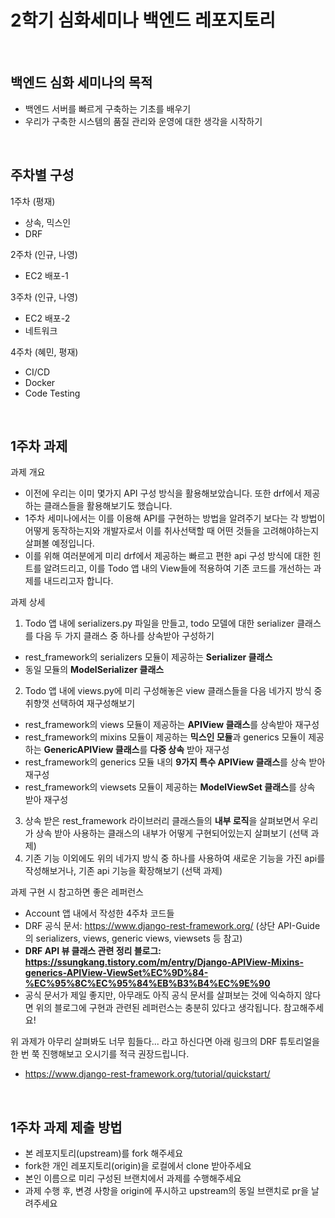 # 2학기 심화세미나 백엔드 레포지토리  
<br/>

## 백엔드 심화 세미나의 목적
- 백엔드 서버를 빠르게 구축하는 기초를 배우기
- 우리가 구축한 시스템의 품질 관리와 운영에 대한 생각을 시작하기
<br/>  

## 주차별 구성
1주차 (평재)
- 상속, 믹스인
- DRF

2주차 (인규, 나영)
- EC2 배포-1

3주차 (인규, 나영)
- EC2 배포-2
- 네트워크

4주차 (혜민, 평재)
- CI/CD
- Docker
- Code Testing 
<br/>

## 1주차 과제
과제 개요
- 이전에 우리는 이미 몇가지 API 구성 방식을 활용해보았습니다. 또한 drf에서 제공하는 클래스들을 활용해보기도 했습니다. 
- 1주차 세미나에서는 이를 이용해 API를 구현하는 방법을 알려주기 보다는 각 방법이 어떻게 동작하는지와 개발자로서 이를 취사선택할 때 어떤 것들을 고려해야하는지 살펴볼 예정입니다. 
- 이를 위해 여러분에게 미리 drf에서 제공하는 빠르고 편한 api 구성 방식에 대한 힌트를 알려드리고, 이를 Todo 앱 내의 View들에 적용하여 기존 코드를 개선하는 과제를 내드리고자 합니다. 

과제 상세
1. Todo 앱 내에 serializers.py 파일을 만들고, todo 모델에 대한 serializer 클래스를 다음 두 가지 클래스 중 하나를 상속받아 구성하기
  - rest_framework의 serializers 모듈이 제공하는 **Serializer 클래스**
  - 동일 모듈의 **ModelSerializer 클래스**
2. Todo 앱 내에 views.py에 미리 구성해놓은 view 클래스들을 다음 네가지 방식 중 취향껏 선택하여 재구성해보기
  - rest_framework의 views 모듈이 제공하는 **APIView 클래스**를 상속받아 재구성
  - rest_framework의 mixins 모듈이 제공하는 **믹스인 모듈**과 generics 모듈이 제공하는 **GenericAPIView 클래스**를 **다중 상속** 받아 재구성
  - rest_framework의 generics 모듈 내의 **9가지 특수 APIView 클래스**를 상속 받아 재구성
  - rest_framework의 viewsets 모듈이 제공하는 **ModelViewSet 클래스**를 상속 받아 재구성
3. 상속 받은 rest_framework 라이브러리 클래스들의 **내부 로직**을 살펴보면서 우리가 상속 받아 사용하는 클래스의 내부가 어떻게 구현되어있는지 살펴보기 (선택 과제)
4. 기존 기능 이외에도 위의 네가지 방식 중 하나를 사용하여 새로운 기능을 가진 api를 작성해보거나, 기존 api 기능을 확장해보기 (선택 과제)

과제 구현 시 참고하면 좋은 레퍼런스
- Account 앱 내에서 작성한 4주차 코드들
- DRF 공식 문서: https://www.django-rest-framework.org/ (상단 API-Guide의 serializers, views, generic views, viewsets 등 참고) 
- **DRF API 뷰 클래스 관련 정리 블로그: https://ssungkang.tistory.com/m/entry/Django-APIView-Mixins-generics-APIView-ViewSet%EC%9D%84-%EC%95%8C%EC%95%84%EB%B3%B4%EC%9E%90**
- 공식 문서가 제일 좋지만, 아무래도 아직 공식 문서를 살펴보는 것에 익숙하지 않다면 위의 블로그에 구현과 관련된 레퍼런스는 충분히 있다고 생각됩니다. 참고해주세요!

위 과제가 아무리 살펴봐도 너무 힘들다... 라고 하신다면 아래 링크의 DRF 튜토리얼을 한 번 쭉 진행해보고 오시기를 적극 권장드립니다.
- https://www.django-rest-framework.org/tutorial/quickstart/
<br/>

## 1주차 과제 제출 방법
- 본 레포지토리(upstream)를 fork 해주세요
- fork한 개인 레포지토리(origin)을 로컬에서 clone 받아주세요
- 본인 이름으로 미리 구성된 브랜치에서 과제를 수행해주세요
- 과제 수행 후, 변경 사항을 origin에 푸시하고 upstream의 동일 브랜치로 pr을 날려주세요

